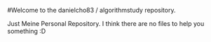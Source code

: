 #Welcome to the danielcho83 / algorithmstudy repository.

Just Meine Personal Repository.
I think there are no files to help you something :D 

